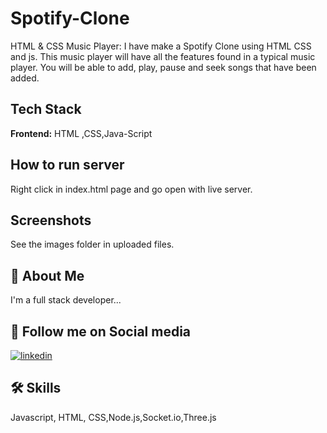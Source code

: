 
# Spotify-Clone

HTML & CSS Music Player:  I have make a Spotify Clone using HTML CSS and js. This music player will have all the features found in a typical music player. You will be able to add, play, pause and seek songs that have been added. 



## Tech Stack

**Frontend:** HTML ,CSS,Java-Script




## How to run server

Right click in index.html page and go open with live server.



## Screenshots

See the images folder in uploaded files.


## 🚀 About Me
I'm a full stack developer...


## 🔗 Follow me on Social media

[![linkedin](https://www.linkedin.com/in/artisahu?lipi=urn%3Ali%3Apage%3Ad_flagship3_profile_view_base_contact_details%3B7GlaofmnRJmyLCpG1ayyQw%3D%3D)](https://www.linkedin.com/)



## 🛠 Skills
Javascript, HTML, CSS,Node.js,Socket.io,Three.js 

